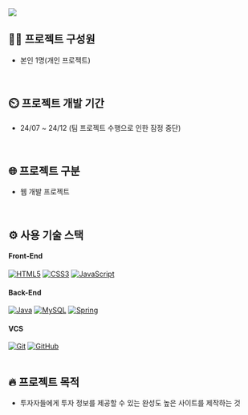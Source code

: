 <a href="https://github.com/Reality-out/spring-side-project1">
  <img src="https://capsule-render.vercel.app/api?type=waving&height=150&color=gradient&text=스프링%20프로젝트&section=header&reversal=false&fontSize=40&fontAlignY=35&animation=fadeIn"/>
</a>
<br>

## 👦🏻 프로젝트 구성원
- 본인 1명(개인 프로젝트)
<br>

## ⏲️ 프로젝트 개발 기간
- 24/07 ~ 24/12 (팀 프로젝트 수행으로 인한 잠정 중단)
<br>

## 🌐 프로젝트 구분
- 웹 개발 프로젝트
<br>

## ⚙️ 사용 기술 스택
#### Front-End
[![HTML5](https://img.shields.io/badge/html5-E34F26?style=for-the-badge&logo=html5&logoColor=white)]()
[![CSS3](https://img.shields.io/badge/CSS3-1572B6?style=for-the-badge&logo=css3&logoColor=white)]()
[![JavaScript](https://img.shields.io/badge/JavaScript-F7DF1E?style=for-the-badge&logo=JavaScript&logoColor=white)]()
<br>

#### Back-End
[![Java](https://img.shields.io/badge/Java-ED8B00?style=for-the-badge&logo=openjdk&logoColor=white)]()
[![MySQL](https://img.shields.io/badge/MySQL-00000F?style=for-the-badge&logo=mysql&logoColor=white)]()
[![Spring](https://img.shields.io/badge/Spring-6DB33F?style=for-the-badge&logo=Spring&logoColor=white)]()
<br>

#### VCS
[![Git](https://img.shields.io/badge/git-F05032?style=for-the-badge&logo=git&logoColor=white)]()
[![GitHub](https://img.shields.io/badge/github-181717?style=for-the-badge&logo=github&logoColor=white)]()
<br>
<br>

## 🔥 프로젝트 목적
- 투자자들에게 투자 정보를 제공할 수 있는 완성도 높은 사이트를 제작하는 것
